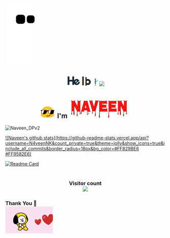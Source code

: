 <!--
**Naveen-nk1/Naveen-nk1** is a ✨ _special_ ✨ repository because its `README.md` (this file) appears on your GitHub profile.
Here are some ideas to get you started:
- 🔭 I’m currently working on ...
- 🌱 I’m currently learning ...
- 👯 I’m looking to collaborate on ...
- 🤔 I’m looking for help with ...
- 💬 Ask me about ...
- 📫 How to reach me: ...
- 😄 Pronouns: ...
- ⚡ Fun fact: ...
-->
![snake gif](https://github.com/N4veenNK/N4veenNK/raw/output/github-contribution-grid-snake.svg)

<h2 align="center" </h2><img src="https://github.com/N4veenNK/N4veenNK/blob/main/assets/hello.gif" width="100px">&nbsp;<img src="https://github.com/TheDudeThatCode/TheDudeThatCode/blob/master/Assets/Mario_Hello_Big.gif" width="50px">
<h2 align="center" </h2><img src="https://github.com/N4veenNK/N4veenNK/blob/main/assets/emoji.gif" width="50px">&nbsp;I'm<img
src="https://github.com/N4veenNK/N4veenNK/blob/main/assets/naveen.png" width="200px"> </h2>                                                                                                                        

![Naveen_DPv2](https://github.com/TheDudeThatCode/TheDudeThatCode/blob/master/Assets/Mario_Gameplay.gif)

[![Naveen's github stats](https://github-readme-stats.vercel.app/api?username=N4veenNK&count_private=true&theme=jolly&show_icons=true&include_all_commits&border_radius=18px&bg_color=#FF829BE6 #FF9582E6)](https://github.com/N4veenNK)

[![Readme Card](https://github-readme-stats.vercel.app/api/pin/?username=N4veenNK&repo=device_asus_X00TD&theme=monokai&langs_count&layout_compact&border_radius=25px)](https://github.com/N4veenNK/device_asus_X00TD)

<h3 align="center"> 
  <br> Visitor count <br>
  <img src="https://profile-counter.glitch.me/N4veenNK/count.svg" />
</h3>

<h3 align="left"
    <br> Thank You 🤗<br>
<img src="https://github.com/N4veenNK/N4veenNK/blob/main/assets/love.gif" width="150px"/>








